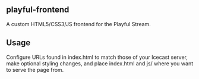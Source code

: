 playful-frontend
----------------

A custom HTML5/CSS3/JS frontend for the Playful Stream.

## Usage

Configure URLs found in index.html to match those of your Icecast server, make
optional styling changes, and place index.html and js/ where you want to
serve the page from.
